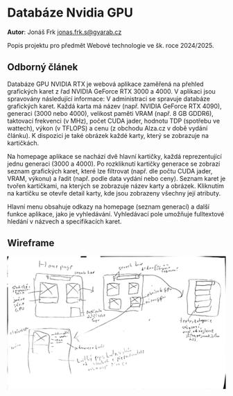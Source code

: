 # Databáze Nvidia GPU
**Autor**: Jonáš Frk jonas.frk.s@gyarab.cz

Popis projektu pro předmět Webové technologie ve šk. roce 2024/2025.

## Odborný článek

Databáze GPU NVIDIA RTX je webová aplikace zaměřená na přehled grafických karet z řad NVIDIA GeForce RTX 3000 a 4000. V aplikaci jsou spravovány následující informace:
V administraci se spravuje databáze grafických karet. Každá karta má název (např. NVIDIA GeForce RTX 4090), generaci (3000 nebo 4000), velikost paměti VRAM (např. 8 GB GDDR6), taktovací frekvenci (v MHz), počet CUDA jader, hodnotu TDP (spotřebu ve wattech), výkon (v TFLOPS) a cenu (z obchodu Alza.cz v době vydání článku). K dispozici je také obrázek každé karty, který se zobrazuje na kartičkách.

Na homepage aplikace se nachází dvě hlavní kartičky, každá reprezentující jednu generaci (3000 a 4000). Po rozkliknutí kartičky generace se zobrazí seznam grafických karet, které lze filtrovat (např. dle počtu CUDA jader, VRAM, výkonu) a řadit (např. podle data vydání nebo ceny). Seznam karet je tvořen kartičkami, na kterých se zobrazuje název karty a obrázek. Kliknutím na kartičku se otevře detail karty, kde jsou zobrazeny všechny její atributy.

Hlavní menu obsahuje odkazy na homepage (seznam generací) a další funkce aplikace, jako je vyhledávání. Vyhledávací pole umožňuje fulltextové hledání v názvech a specifikacích karet.


## Wireframe
![page not found](wireframe.jpg)
